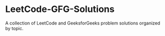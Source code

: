 # LeetCode-GFG-Solutions
A collection of LeetCode and GeeksforGeeks problem solutions organized by topic.
